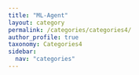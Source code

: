 ```yaml
---
title: "ML-Agent"
layout: category
permalink: /categories/categories4/
author_profile: true
taxonomy: Categories4
sidebar:
  nav: "categories"
---
```

